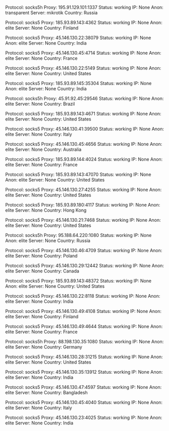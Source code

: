 Protocol: socks5h
Proxy: 195.91.129.101:1337
Status: working
IP: None
Anon: transparent
Server: mikrotik
Country: Russia

Protocol: socks5
Proxy: 185.93.89.143:4362
Status: working
IP: None
Anon: elite
Server: None
Country: Finland

Protocol: socks5
Proxy: 45.146.130.22:38079
Status: working
IP: None
Anon: elite
Server: None
Country: India

Protocol: socks5
Proxy: 45.146.130.45:4714
Status: working
IP: None
Anon: elite
Server: None
Country: France

Protocol: socks5
Proxy: 45.146.130.22:5149
Status: working
IP: None
Anon: elite
Server: None
Country: United States

Protocol: socks5
Proxy: 185.93.89.145:35304
Status: working
IP: None
Anon: elite
Server: None
Country: India

Protocol: socks5h
Proxy: 45.91.92.45:29546
Status: working
IP: None
Anon: elite
Server: None
Country: Brazil

Protocol: socks5
Proxy: 185.93.89.143:4671
Status: working
IP: None
Anon: elite
Server: None
Country: United States

Protocol: socks5
Proxy: 45.146.130.41:39500
Status: working
IP: None
Anon: elite
Server: None
Country: Italy

Protocol: socks5
Proxy: 45.146.130.45:4656
Status: working
IP: None
Anon: elite
Server: None
Country: Australia

Protocol: socks5
Proxy: 185.93.89.144:4024
Status: working
IP: None
Anon: elite
Server: None
Country: France

Protocol: socks5
Proxy: 185.93.89.143:47070
Status: working
IP: None
Anon: elite
Server: None
Country: United States

Protocol: socks5
Proxy: 45.146.130.27:4255
Status: working
IP: None
Anon: elite
Server: None
Country: United States

Protocol: socks5
Proxy: 185.93.89.180:4117
Status: working
IP: None
Anon: elite
Server: None
Country: Hong Kong

Protocol: socks5
Proxy: 45.146.130.21:7468
Status: working
IP: None
Anon: elite
Server: None
Country: United States

Protocol: socks5h
Proxy: 95.188.64.220:1080
Status: working
IP: None
Anon: elite
Server: None
Country: Russia

Protocol: socks5
Proxy: 45.146.130.46:4709
Status: working
IP: None
Anon: elite
Server: None
Country: Poland

Protocol: socks5
Proxy: 45.146.130.29:12442
Status: working
IP: None
Anon: elite
Server: None
Country: Canada

Protocol: socks5
Proxy: 185.93.89.143:48372
Status: working
IP: None
Anon: elite
Server: None
Country: United States

Protocol: socks5
Proxy: 45.146.130.22:8118
Status: working
IP: None
Anon: elite
Server: None
Country: India

Protocol: socks5
Proxy: 45.146.130.49:4108
Status: working
IP: None
Anon: elite
Server: None
Country: Finland

Protocol: socks5
Proxy: 45.146.130.49:4644
Status: working
IP: None
Anon: elite
Server: None
Country: France

Protocol: socks5h
Proxy: 88.198.130.35:1080
Status: working
IP: None
Anon: elite
Server: None
Country: Germany

Protocol: socks5
Proxy: 45.146.130.28:31215
Status: working
IP: None
Anon: elite
Server: None
Country: United States

Protocol: socks5
Proxy: 45.146.130.35:13912
Status: working
IP: None
Anon: elite
Server: None
Country: India

Protocol: socks5
Proxy: 45.146.130.47:4597
Status: working
IP: None
Anon: elite
Server: None
Country: Bangladesh

Protocol: socks5
Proxy: 45.146.130.45:4040
Status: working
IP: None
Anon: elite
Server: None
Country: Italy

Protocol: socks5
Proxy: 45.146.130.23:4025
Status: working
IP: None
Anon: elite
Server: None
Country: India


